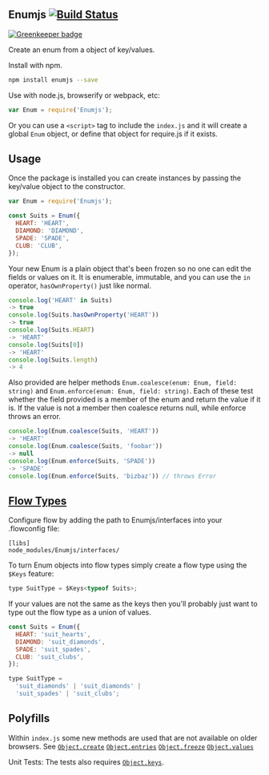 ## Enumjs [![Build Status](https://travis-ci.org/ryan953/Enumjs.svg?branch=master)](https://travis-ci.org/ryan953/Enumjs)

[![Greenkeeper badge](https://badges.greenkeeper.io/ryan953/Enumjs.svg)](https://greenkeeper.io/)

Create an enum from a object of key/values.

Install with npm.

```sh
npm install enumjs --save
```

Use with node.js, browserify or webpack, etc:

```js
var Enum = require('Enumjs');
```

Or you can use a `<script>` tag to include the `index.js` and it will create a global `Enum` object, or define that object for require.js if it exists.

## Usage

Once the package is installed you can create instances by passing the key/value object to the constructor.

```js
var Enum = require('Enumjs');

const Suits = Enum({
  HEART: 'HEART',
  DIAMOND: 'DIAMOND',
  SPADE: 'SPADE',
  CLUB: 'CLUB',
});
```

Your new Enum is a plain object that's been frozen so no one can edit the fields or values on it. It is enumerable, immutable, and you can use the `in` operator, `hasOwnProperty()` just like normal.

```js
console.log('HEART' in Suits)
-> true
console.log(Suits.hasOwnProperty('HEART'))
-> true
console.log(Suits.HEART)
-> 'HEART'
console.log(Suits[0])
-> 'HEART'
console.log(Suits.length)
-> 4
```

Also provided are helper methods `Enum.coalesce(enum: Enum, field: string)` and `Enum.enforce(enum: Enum, field: string)`. Each of these test whether the field provided is a member of the enum and return the value if it is. If the value is not a member then coalesce returns null, while enforce throws an error.

```js
console.log(Enum.coalesce(Suits, 'HEART'))
-> 'HEART'
console.log(Enum.coalesce(Suits, 'foobar'))
-> null
console.log(Enum.enforce(Suits, 'SPADE'))
-> 'SPADE'
console.log(Enum.enforce(Suits, 'bizbaz')) // throws Error
```

## [Flow Types](https://flowtype.org/)

Configure flow by adding the path to Enumjs/interfaces into your .flowconfig file:

```
[libs]
node_modules/Enumjs/interfaces/
```

To turn Enum objects into flow types simply create a flow type using the `$Keys` feature:

```js
type SuitType = $Keys<typeof Suits>;
```

If your values are not the same as the keys then you'll probably just want to type out the flow type as a union of values.
```js
const Suits = Enum({
  HEART: 'suit_hearts',
  DIAMOND: 'suit_diamonds',
  SPADE: 'suit_spades',
  CLUB: 'suit_clubs',
});

type SuitType =
  'suit_diamonds' | 'suit_diamonds' |
  'suit_spades' | 'suit_clubs';
```

## Polyfills

Within `index.js` some new methods are used that are not available on older browsers. See
[`Object.create`](https://developer.mozilla.org/en-US/docs/Web/JavaScript/Reference/Global_Objects/Object/create)
[`Object.entries`](https://developer.mozilla.org/en-US/docs/Web/JavaScript/Reference/Global_Objects/Object/entries)
[`Object.freeze`](https://developer.mozilla.org/en-US/docs/Web/JavaScript/Reference/Global_Objects/Object/freeze)
[`Object.values`](https://developer.mozilla.org/en-US/docs/Web/JavaScript/Reference/Global_Objects/Object/values)

Unit Tests:
The tests also requires [`Object.keys`](https://developer.mozilla.org/en-US/docs/Web/JavaScript/Reference/Global_Objects/Object/keys).
